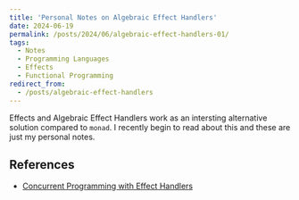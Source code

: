 ```yaml
---
title: 'Personal Notes on Algebraic Effect Handlers'
date: 2024-06-19
permalink: /posts/2024/06/algebraic-effect-handlers-01/
tags:
  - Notes
  - Programming Languages
  - Effects
  - Functional Programming
redirect_from: 
  - /posts/algebraic-effect-handlers
---
```


Effects and Algebraic Effect Handlers work as an intersting alternative solution compared to `monad`. I recently begin to read about this and these are just my personal notes.

## References

- [Concurrent Programming with Effect Handlers](https://github.com/ocaml-multicore/ocaml-effects-tutorial/tree/master)
